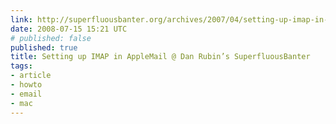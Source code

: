 ```yaml
---
link: http://superfluousbanter.org/archives/2007/04/setting-up-imap-in-apple-mail/
date: 2008-07-15 15:21 UTC
# published: false
published: true
title: Setting up IMAP in AppleMail @ Dan Rubin’s SuperfluousBanter
tags:
- article
- howto
- email
- mac
---
```




